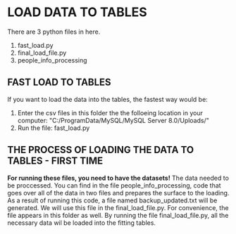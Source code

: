 # LOAD DATA TO TABLES

There are 3 python files in here.
1) fast_load.py
2) final_load_file.py
3) people_info_processing

## FAST LOAD TO TABLES
If you want to load the data into the tables, the fastest way would be:
1) Enter the csv files in this folder the the folloeing location in your computer:
"C:/ProgramData/MySQL/MySQL Server 8.0/Uploads/"
2) Run the file: fast_load.py

## THE PROCESS OF LOADING THE DATA TO TABLES - FIRST TIME
**For running these files, you need to have the datasets!**
The data needed to be proccessed.
You can find in the file people_info_processing, code that goes over all of the data in two files and prepares the surface to the loading.
As a result of running this code, a file named backup_updated.txt will be generated. We will use this file in the final_load_file.py.
For convenience, the file appears in this folder as well.
By running the file final_load_file.py, all the necessary data wil be loaded into the fitting tables.
